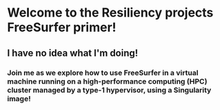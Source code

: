 # Welcome to the Resiliency projects FreeSurfer primer!
## I have no idea what I'm doing!
### Join me as we explore how to use FreeSurfer in a virtual machine running on a high-performance computing (HPC) cluster managed by a type-1 hypervisor, using a Singularity image!
